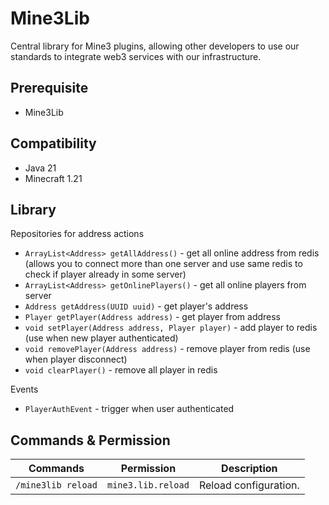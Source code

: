 # Mine3Lib

Central library for Mine3 plugins, allowing other developers to use our standards to integrate web3 services with our infrastructure.

## Prerequisite

- Mine3Lib

## Compatibility

- Java 21
- Minecraft 1.21

## Library

Repositories for address actions

- `ArrayList<Address> getAllAddress()` - get all online address from redis (allows you to connect more than one server and use same redis to check if player already in some server)
- `ArrayList<Address> getOnlinePlayers()` - get all online players from server
- `Address getAddress(UUID uuid)` - get player's address
- `Player getPlayer(Address address)` - get player from address
- `void setPlayer(Address address, Player player)` - add player to redis (use when new player authenticated)
- `void removePlayer(Address address)` - remove player from redis (use when player disconnect)
- `void clearPlayer()` - remove all player in redis

Events

- `PlayerAuthEvent` - trigger when user authenticated

## Commands & Permission

| Commands           | Permission         | Description           |
| ------------------ | ------------------ | --------------------- |
| `/mine3lib reload` | `mine3.lib.reload` | Reload configuration. |
